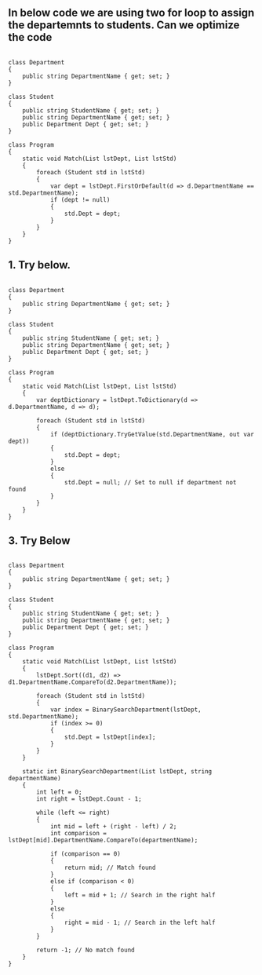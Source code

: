 ## In below code we are using two for loop to assign the departemnts to students. Can we optimize the code
<pre><code>
class Department
{
    public string DepartmentName { get; set; }
}

class Student
{
    public string StudentName { get; set; }
    public string DepartmentName { get; set; }
    public Department Dept { get; set; }
}

class Program
{
    static void Match(List<Department> lstDept, List<Student> lstStd)
    {
        foreach (Student std in lstStd)
        {
            var dept = lstDept.FirstOrDefault(d => d.DepartmentName == std.DepartmentName);
            if (dept != null)
            {
                std.Dept = dept;
            }
        }
    }
}
</code></pre>

## 1. Try below.
<pre><code>
class Department
{
    public string DepartmentName { get; set; }
}

class Student
{
    public string StudentName { get; set; }
    public string DepartmentName { get; set; }
    public Department Dept { get; set; }
}

class Program
{
    static void Match(List<Department> lstDept, List<Student> lstStd)
    {
        var deptDictionary = lstDept.ToDictionary(d => d.DepartmentName, d => d);

        foreach (Student std in lstStd)
        {
            if (deptDictionary.TryGetValue(std.DepartmentName, out var dept))
            {
                std.Dept = dept;
            }
            else
            {
                std.Dept = null; // Set to null if department not found
            }
        }
    }
}
</code></pre>

## 3. Try Below
<pre><code>
class Department
{
    public string DepartmentName { get; set; }
}

class Student
{
    public string StudentName { get; set; }
    public string DepartmentName { get; set; }
    public Department Dept { get; set; }
}

class Program
{
    static void Match(List<Department> lstDept, List<Student> lstStd)
    {
        lstDept.Sort((d1, d2) => d1.DepartmentName.CompareTo(d2.DepartmentName));

        foreach (Student std in lstStd)
        {
            var index = BinarySearchDepartment(lstDept, std.DepartmentName);
            if (index >= 0)
            {
                std.Dept = lstDept[index];
            }
        }
    }

    static int BinarySearchDepartment(List<Department> lstDept, string departmentName)
    {
        int left = 0;
        int right = lstDept.Count - 1;

        while (left <= right)
        {
            int mid = left + (right - left) / 2;
            int comparison = lstDept[mid].DepartmentName.CompareTo(departmentName);

            if (comparison == 0)
            {
                return mid; // Match found
            }
            else if (comparison < 0)
            {
                left = mid + 1; // Search in the right half
            }
            else
            {
                right = mid - 1; // Search in the left half
            }
        }

        return -1; // No match found
    }
}  
</code></pre>
